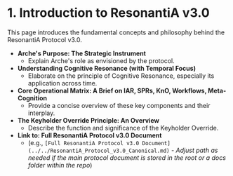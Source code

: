 # 1. Introduction to ResonantiA v3.0

<!--
Instruction for AI Assistant (e.g., Cursor) or Keyholder populating the Wiki:
This page should expand on the core concepts introduced in the ResonantiA Protocol v3.0.
Link to the full protocol document for canonical reference.
-->

This page introduces the fundamental concepts and philosophy behind the ResonantiA Protocol v3.0.

*   **Arche's Purpose: The Strategic Instrument**
    *   Explain Arche's role as envisioned by the protocol.
*   **Understanding Cognitive Resonance (with Temporal Focus)**
    *   Elaborate on the principle of Cognitive Resonance, especially its application across time.
*   **Core Operational Matrix: A Brief on IAR, SPRs, KnO, Workflows, Meta-Cognition**
    *   Provide a concise overview of these key components and their interplay.
*   **The Keyholder Override Principle: An Overview**
    *   Describe the function and significance of the Keyholder Override.
*   **Link to: Full ResonantiA Protocol v3.0 Document**
    *   (e.g., `[Full ResonantiA Protocol v3.0 Document](../../ResonantiA_Protocol_v3.0_Canonical.md)` - *Adjust path as needed if the main protocol document is stored in the root or a docs folder within the repo*) 